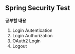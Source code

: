 ## Spring Security Test

**공부할 내용**

1. Login Autentication
2. Login Authorization
3. OAuth2 Login
4. Logout